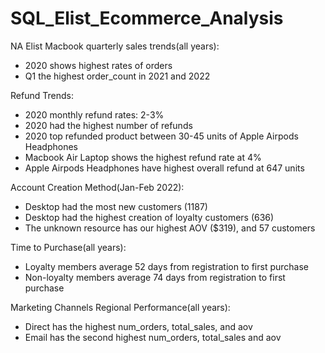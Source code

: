 # SQL_Elist_Ecommerce_Analysis

NA Elist Macbook quarterly sales trends(all years):
- 2020 shows highest rates of orders
- Q1 the highest order_count in 2021 and 2022

Refund Trends:
- 2020 monthly refund rates: 2-3%
- 2020 had the highest number of refunds
- 2020 top refunded product between 30-45 units of Apple Airpods Headphones
- Macbook Air Laptop shows the highest refund rate at 4%
- Apple Airpods Headphones have highest overall refund at 647 units

Account Creation Method(Jan-Feb 2022):
- Desktop had the most new customers (1187)
- Desktop had the highest creation of loyalty customers (636)
- The unknown resource has our highest AOV ($319), and 57 customers

Time to Purchase(all years):
- Loyalty members average 52 days from registration to first purchase
- Non-loyalty members average 74 days from registration to first purchase
 
Marketing Channels Regional Performance(all years):
- Direct has the highest num_orders, total_sales, and aov
- Email has the second highest num_orders, total_sales and aov
